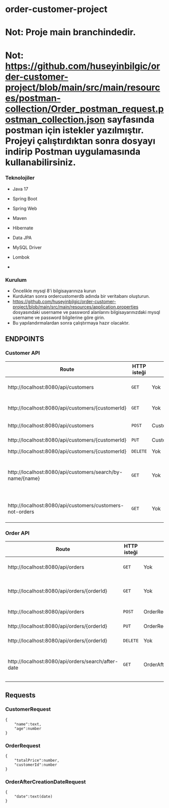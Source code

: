 # order-customer-project
# Not: Proje main branchindedir.
# Not: https://github.com/huseyinbilgic/order-customer-project/blob/main/src/main/resources/postman-collection/Order_postman_request.postman_collection.json sayfasında postman için istekler yazılmıştır. Projeyi çalıştırdıktan sonra dosyayı indirip Postman uygulamasında kullanabilirsiniz.

### Teknolojiler
* Java 17
* Spring Boot

* Spring Web
* Maven
* Hibernate
* Data JPA 
* MySQL Driver
* Lombok
* 


### Kurulum
* Öncelikle mysql 8'i bilgisayarınıza kurun
* Kurduktan sonra ordercustomerdb adında bir veritabanı oluşturun.
* https://github.com/huseyinbilgic/order-customer-project/blob/main/src/main/resources/application.properties dosyasındaki username ve password alanlarını bilgisayarınızdaki mysql username ve password bilgilerine göre girin.
* Bu yapılandırmalardan sonra çalıştırmaya hazır olacaktır.

##  ENDPOINTS

### Customer API
| Route                                                     | HTTP isteği | Body            | Açıklama                                            |
|-----------------------------------------------------------|-------------|-----------------|-----------------------------------------------------|
| http://localhost:8080/api/customers                       | `GET`       | Yok             | Tüm müşterileri getir                               |
| http://localhost:8080/api/customers/{customerId}          | `GET`       | Yok             | Id'ye göre müşteri getir                            |
| http://localhost:8080/api/customers                       | `POST`      | CustomerRequest | Müşteri oluştur                                     |
| http://localhost:8080/api/customers/{customerId}          | `PUT`       | CustomerRequest | Müşteri güncelle                                    |
| http://localhost:8080/api/customers/{customerId}          | `DELETE`    | Yok             | Müşteri sil                                         |
| http://localhost:8080/api/customers/search/by-name/{name} | `GET`       | Yok             | Müşteri adı girilen değeri içeren müşterileri getir |
| http://localhost:8080/api/customers/customers-not-orders  | `GET`       | Yok             | Siparişi olmayan müşterileri getirir                |

### Order API
| Route                                              | HTTP isteği | Body                          | Açıklama                                  |
|----------------------------------------------------|-------------|-------------------------------|-------------------------------------------|
| http://localhost:8080/api/orders                   | `GET`       | Yok                           | Tüm siparişleri getir                     |
| http://localhost:8080/api/orders/{orderId}         | `GET`       | Yok                           | Id'ye göre sipariş getir                  |
| http://localhost:8080/api/orders                   | `POST`      | OrderRequest                  | Sipariş oluştur                           |
| http://localhost:8080/api/orders/{orderId}         | `PUT`       | OrderRequest                  | Müşteri güncelle                          |
| http://localhost:8080/api/orders/{orderId}         | `DELETE`    | Yok                           | Müşteri silme                             |
| http://localhost:8080/api/orders/search/after-date | `GET`       | OrderAfterCreationDateRequest | Girilen tarihten sonra yapılan siparişler |

## Requests

### CustomerRequest 
```
{
    "name":text,
    "age":number
}
```

### OrderRequest 
```
{
    "totalPrice":number,
    "customerId":number
}
```

### OrderAfterCreationDateRequest
```
{
    "date":text(date)
}
```


